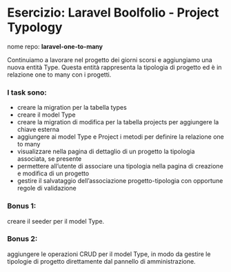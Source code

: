 # Esercizio: Laravel Boolfolio - Project Typology

nome repo: **laravel-one-to-many**

Continuiamo a lavorare nel progetto dei giorni scorsi e aggiungiamo una nuova entità Type. Questa entità rappresenta la tipologia di progetto ed è in relazione one to many con i progetti.

### I task sono:

-   creare la migration per la tabella types
-   creare il model Type
-   creare la migration di modifica per la tabella projects per aggiungere la chiave esterna
-   aggiungere ai model Type e Project i metodi per definire la relazione one to many
-   visualizzare nella pagina di dettaglio di un progetto la tipologia associata, se presente
-   permettere all’utente di associare una tipologia nella pagina di creazione e modifica di un progetto
-   gestire il salvataggio dell’associazione progetto-tipologia con opportune regole di validazione

### Bonus 1:

creare il seeder per il model Type.

### Bonus 2:

aggiungere le operazioni CRUD per il model Type, in modo da gestire le tipologie di progetto direttamente dal pannello di amministrazione.
